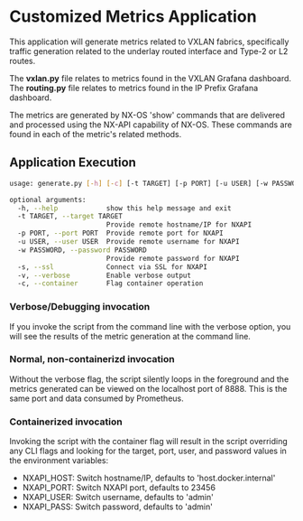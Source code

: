 # Customized Metrics Application

This application will generate metrics related to VXLAN fabrics, specifically
traffic generation related to the underlay routed interface and Type-2 or
L2 routes.

The **vxlan.py** file relates to metrics found in the VXLAN Grafana
dashboard. The **routing.py** file relates to metrics found in the IP Prefix
Grafana dashboard.

The metrics are generated by NX-OS 'show' commands that are delivered and
processed using the NX-API capability of NX-OS. These commands are found
in each of the metric's related methods.

## Application Execution

```bash
usage: generate.py [-h] [-c] [-t TARGET] [-p PORT] [-u USER] [-w PASSWORD] [-v] [-s] [-x]

optional arguments:
  -h, --help            show this help message and exit
  -t TARGET, --target TARGET
                        Provide remote hostname/IP for NXAPI
  -p PORT, --port PORT  Provide remote port for NXAPI
  -u USER, --user USER  Provide remote username for NXAPI
  -w PASSWORD, --password PASSWORD
                        Provide remote password for NXAPI
  -s, --ssl             Connect via SSL for NXAPI
  -v, --verbose         Enable verbose output
  -c, --container       Flag container operation

```

### Verbose/Debugging invocation

If you invoke the script from the command line with the verbose option,
you will see the results of the metric generation at the command line.

### Normal, non-containerizd invocation

Without the verbose flag, the script silently loops in the foreground
and the metrics generated can be viewed on the localhost port of 8888.
This is the same port and data consumed by Prometheus.

### Containerized invocation

Invoking the script with the container flag will result in the script
overriding any CLI flags and looking for the target, port, user, and
password values in the environment variables:

- NXAPI_HOST: Switch hostname/IP, defaults to 'host.docker.internal'
- NXAPI_PORT: Switch NXAPI port, defaults to 23456
- NXAPI_USER: Switch username, defaults to 'admin'
- NXAPI_PASS: Switch password, defaults to 'admin'
